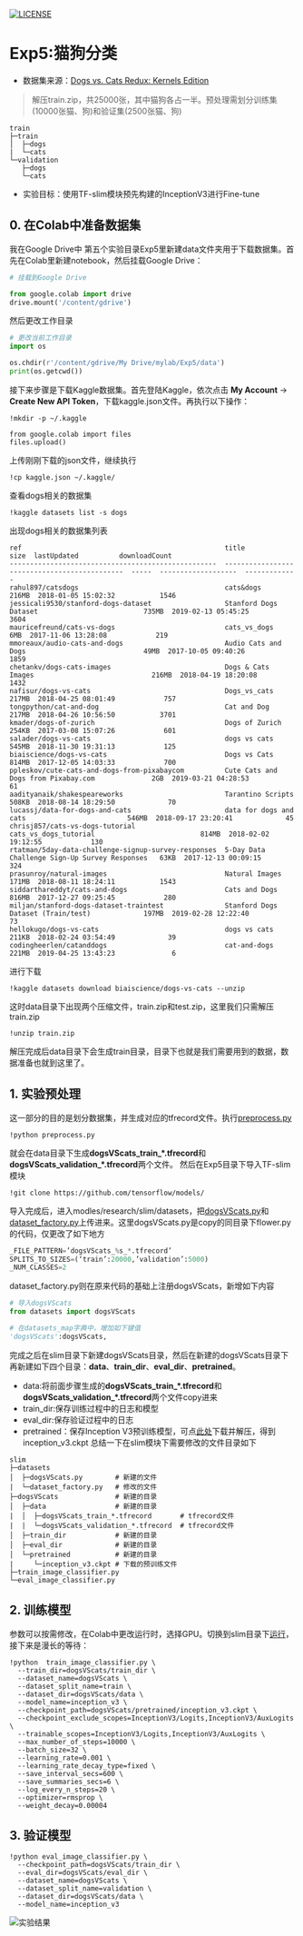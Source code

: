[![LICENSE](https://img.shields.io/badge/license-Anti%20996-blue.svg)](https://github.com/996icu/996.ICU/blob/master/LICENSE)
# Exp5:猫狗分类
+ 数据集来源：[Dogs vs. Cats Redux: Kernels Edition](https://www.kaggle.com/c/dogs-vs-cats-redux-kernels-edition/data)
> 解压train.zip，共25000张，其中猫狗各占一半。预处理需划分训练集(10000张猫、狗)和验证集(2500张猫、狗)
```
train
├─train
│  ├─dogs
|  └─cats
└─validation
   ├─dogs
   └─cats
```
+ 实验目标：使用TF-slim模块预先构建的InceptionV3进行Fine-tune
## 0. 在Colab中准备数据集
我在Google Drive中 第五个实验目录Exp5里新建data文件夹用于下载数据集。首先在Colab里新建notebook，然后挂载Google Drive：
```py
# 挂载到Google Drive

from google.colab import drive
drive.mount('/content/gdrive')
```
然后更改工作目录
```py
# 更改当前工作目录
import os

os.chdir(r'/content/gdrive/My Drive/mylab/Exp5/data')
print(os.getcwd())
```
接下来步骤是下载Kaggle数据集。首先登陆Kaggle，依次点击 **My Account** -> **Create New API Token**，下载kaggle.json文件。再执行以下操作：
```
!mkdir -p ~/.kaggle

from google.colab import files
files.upload()
```
上传刚刚下载的json文件，继续执行
```
!cp kaggle.json ~/.kaggle/
```
查看dogs相关的数据集
```
!kaggle datasets list -s dogs
```
出现dogs相关的数据集列表
```
ref                                                  title                                           size  lastUpdated          downloadCount  
---------------------------------------------------  ---------------------------------------------  -----  -------------------  -------------  
rahul897/catsdogs                                    cats&dogs                                      216MB  2018-01-05 15:02:32           1546  
jessicali9530/stanford-dogs-dataset                  Stanford Dogs Dataset                          735MB  2019-02-13 05:45:25           3604  
mauricefreund/cats-vs-dogs                           cats_vs_dogs                                     6MB  2017-11-06 13:28:08            219  
mmoreaux/audio-cats-and-dogs                         Audio Cats and Dogs                             49MB  2017-10-05 09:40:26           1859  
chetankv/dogs-cats-images                            Dogs & Cats Images                             216MB  2018-04-19 18:20:08           1432  
nafisur/dogs-vs-cats                                 Dogs_vs_cats                                   217MB  2018-04-25 08:01:49            757  
tongpython/cat-and-dog                               Cat and Dog                                    217MB  2018-04-26 10:56:50           3701  
kmader/dogs-of-zurich                                Dogs of Zurich                                 254KB  2017-03-08 15:07:26            601  
salader/dogs-vs-cats                                 dogs vs cats                                   545MB  2018-11-30 19:31:13            125  
biaiscience/dogs-vs-cats                             Dogs vs Cats                                   814MB  2017-12-05 14:03:33            700  
ppleskov/cute-cats-and-dogs-from-pixabaycom          Cute Cats and Dogs from Pixabay.com              2GB  2019-03-21 04:28:53             61  
aadityanaik/shakespeareworks                         Tarantino Scripts                              508KB  2018-08-14 18:29:50             70  
lucassj/data-for-dogs-and-cats                       data for dogs and cats                         546MB  2018-09-17 23:20:41             45  
chrisj857/cats-vs-dogs-tutorial                      cats_vs_dogs_tutorial                          814MB  2018-02-02 19:12:55            130  
rtatman/5day-data-challenge-signup-survey-responses  5-Day Data Challenge Sign-Up Survey Responses   63KB  2017-12-13 00:09:15            324  
prasunroy/natural-images                             Natural Images                                 171MB  2018-08-11 18:24:11           1543  
siddarthareddyt/cats-and-dogs                        Cats and Dogs                                  816MB  2017-12-27 09:25:45            280  
miljan/stanford-dogs-dataset-traintest               Stanford Dogs Dataset (Train/test)             197MB  2019-02-28 12:22:40             73  
hellokugo/dogs-vs-cats                               dogs vs cats                                   211KB  2018-02-24 03:54:49             39  
codingheerlen/catanddogs                             cat-and-dogs                                   221MB  2019-04-25 13:43:23              6  
```
进行下载
```
!kaggle datasets download biaiscience/dogs-vs-cats --unzip
```
这时data目录下出现两个压缩文件，train.zip和test.zip，这里我们只需解压train.zip
```
!unzip train.zip
```
解压完成后data目录下会生成train目录，目录下也就是我们需要用到的数据，数据准备也就到这里了。

## 1. 实验预处理
这一部分的目的是划分数据集，并生成对应的tfrecord文件。执行[preprocess.py](https://github.com/dorianxiao/DLexp/blob/master/Exp5:%E7%8C%AB%E7%8B%97%E5%88%86%E7%B1%BB/preprocess.py)
```
!python preprocess.py
```
就会在data目录下生成**dogsVScats_train_\*.tfrecord**和**dogsVScats_validation_\*.tfrecord**两个文件。
然后在Exp5目录下导入TF-slim模块
```
!git clone https://github.com/tensorflow/models/
```
导入完成后，进入modles/research/slim/datasets，把[dogsVScats.py](https://github.com/dorianxiao/DLexp/blob/master/Exp5:%E7%8C%AB%E7%8B%97%E5%88%86%E7%B1%BB/dogsVScats.py)和[dataset_factory.py](https://github.com/dorianxiao/DLexp/blob/master/Exp5:%E7%8C%AB%E7%8B%97%E5%88%86%E7%B1%BB/dataset_factory.py)上传进来。这里dogsVScats.py是copy的同目录下flower.py的代码，仅更改了如下地方
```py
_FILE_PATTERN=’dogsVScats_%s_*.tfrecord’
SPLITS_TO_SIZES=(‘train’:20000,’validation’:5000)
_NUM_CLASSES=2
```
dataset_factory.py则在原来代码的基础上注册dogsVScats，新增如下内容
```py
# 导入dogsVScats
from datasets import dogsVScats

# 在datasets_map字典中，增加如下键值
'dogsVScats':dogsVScats,
```
完成之后在slim目录下新建dogsVScats目录，然后在新建的dogsVScats目录下再新建如下四个目录：**data**、**train_dir**、**eval_dir**、**pretrained**。   
+ data:将前面步骤生成的**dogsVScats_train_\*.tfrecord**和**dogsVScats_validation_\*.tfrecord**两个文件copy进来
+ train_dir:保存训练过程中的日志和模型
+ eval_dir:保存验证过程中的日志
+ pretrained：保存Inception V3预训练模型，可点[此处](http://download.tensorflow.org/models/inception_v3_2016_08_28.tar.gz)下载并解压，得到inception_v3.ckpt
总结一下在slim模块下需要修改的文件目录如下
```
slim
├─datasets
│  ├─dogsVScats.py        # 新建的文件
|  └─dataset_factory.py   # 修改的文件
├─dogsVScats              # 新建的目录
│  ├─data                 # 新建的目录
|  │  ├─dogsVScats_train_*.tfrecord       # tfrecord文件
|  |  └─dogsVScats_validation_*.tfrecord  # tfrecord文件
│  ├─train_dir            # 新建的目录
│  ├─eval_dir             # 新建的目录
│  └─pretrained           # 新建的目录
|     └─inception_v3.ckpt # 下载的预训练文件
├─train_image_classifier.py
└─eval_image_classifier.py
```
## 2. 训练模型
参数可以按需修改，在Colab中更改运行时，选择GPU。切换到slim目录下[运行](https://github.com/dorianxiao/DLexp/blob/master/Exp5:%E7%8C%AB%E7%8B%97%E5%88%86%E7%B1%BB/cat_dog.ipynb)，接下来是漫长的等待：
```
!python  train_image_classifier.py \
  --train_dir=dogsVScats/train_dir \
  --dataset_name=dogsVScats \
  --dataset_split_name=train \
  --dataset_dir=dogsVScats/data \
  --model_name=inception_v3 \
  --checkpoint_path=dogsVScats/pretrained/inception_v3.ckpt \
  --checkpoint_exclude_scopes=InceptionV3/Logits,InceptionV3/AuxLogits \
  --trainable_scopes=InceptionV3/Logits,InceptionV3/AuxLogits \
  --max_number_of_steps=10000 \
  --batch_size=32 \
  --learning_rate=0.001 \
  --learning_rate_decay_type=fixed \
  --save_interval_secs=600 \
  --save_summaries_secs=6 \
  --log_every_n_steps=20 \
  --optimizer=rmsprop \
  --weight_decay=0.00004
  ```
## 3. 验证模型
```
!python eval_image_classifier.py \
  --checkpoint_path=dogsVScats/train_dir \
  --eval_dir=dogsVScats/eval_dir \
  --dataset_name=dogsVScats \
  --dataset_split_name=validation \
  --dataset_dir=dogsVScats/data \
  --model_name=inception_v3
```
![实验结果](https://github.com/dorianxiao/DLexp/blob/master/Exp5:%E7%8C%AB%E7%8B%97%E5%88%86%E7%B1%BB/image.png?raw=true)
